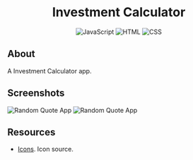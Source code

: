 <h1 align="center"> Investment Calculator</h1>
<div align="center">

![JavaScript](https://img.shields.io/badge/JavaScript-323330?style=for-the-badge&logo=javascript&logoColor=F7DF1E)
![HTML](https://img.shields.io/badge/HTML5-E34F26?style=for-the-badge&logo=html5&logoColor=white)
![CSS](https://img.shields.io/badge/CSS-239120?&style=for-the-badge&logo=css3&logoColor=white)


</div>

## About

A Investment Calculator app.

## Screenshots

<img src="/screen1.PNG" alt="Random Quote App"/>

<img src="/screen2.PNG" alt="Random Quote App"/>


## Resources

- [Icons](https://www.flaticon.com/). Icon source. 